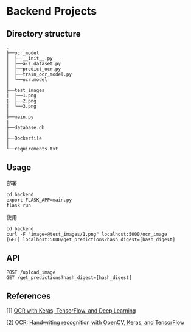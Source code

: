 # Backend Projects


## Directory structure

```plain
.
├──ocr_model
│  ├──__init__.py
│  ├──a-z_dataset.py
│  ├──predict_ocr.py
│  ├──train_ocr_model.py
│  └──ocr.model
│
├──test_images
|  ├──1.png
|  ├──2.png
|  └──3.png
│
├──main.py
|
├──database.db
│
├──Dockerfile
│
└──requirements.txt
```

## Usage

部署
```shell
cd backend
export FLASK_APP=main.py
flask run
```

使用
```shell
cd backend
curl -F "image=@test_images/1.png" localhost:5000/ocr_image
[GET] localhost:5000/get_predictions?hash_digest=[hash_digest]
```

## API

```shell
POST /upload_image
GET /get_predictions?hash_digest=[hash_digest]
```

## References
[1] [OCR with Keras, TensorFlow, and Deep Learning](https://www.pyimagesearch.com/2020/08/17/ocr-with-keras-tensorflow-and-deep-learning/)

[2] [OCR: Handwriting recognition with OpenCV, Keras, and TensorFlow](https://www.pyimagesearch.com/2020/08/24/ocr-handwriting-recognition-with-opencv-keras-and-tensorflow/)
